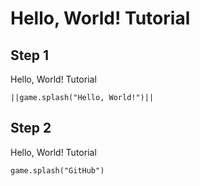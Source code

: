  # Hello, World! Tutorial

 ## Step 1

 Hello, World! Tutorial
 
 ``||game.splash("Hello, World!")||``

## Step 2

 Hello, World! Tutorial
 
```blocks
game.splash("GitHub")
```
